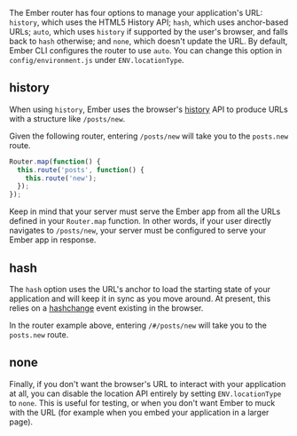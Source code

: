 The Ember router has four options to manage your application's URL:  `history`,
which uses the HTML5 History API; `hash`, which uses anchor-based URLs; `auto`,
which uses `history` if supported by the user's browser, and falls back to
`hash` otherwise; and `none`, which doesn't update the URL. By default, Ember
CLI configures the router to use `auto`. You can change this option in
`config/environment.js` under `ENV.locationType`.

## history

When using `history`, Ember uses the browser's
[history](http://caniuse.com/history) API to produce URLs with a structure like
`/posts/new`.

Given the following router, entering `/posts/new` will take you to the `posts.new`
route.

```javascript {data-filename=app/router.js}
Router.map(function() {
  this.route('posts', function() {
    this.route('new');
  });
});
```

Keep in mind that your server must serve the Ember app from all the URLs defined in your
`Router.map` function. In other words, if your user directly navigates to
`/posts/new`, your server must be configured to serve your Ember app in
response.

## hash

The `hash` option uses the URL's anchor to load the starting state of your
application and will keep it in sync as you move around. At present, this relies
on a [hashchange](http://caniuse.com/hashchange) event existing in the browser.

In the router example above, entering `/#/posts/new` will take you to the `posts.new`
route.

## none

Finally, if you don't want the browser's URL to interact with your application
at all, you can disable the location API entirely by setting `ENV.locationType`
to `none`. This is useful for
testing, or when you don't want Ember to muck with the URL (for example when you embed your
application in a larger page).
